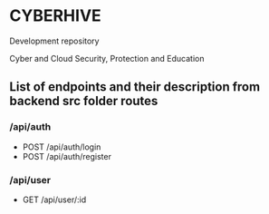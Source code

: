 # CYBERHIVE
Development repository

Cyber and Cloud Security, Protection and Education

## List of endpoints and their description from backend src folder routes

### /api/auth

- POST /api/auth/login
- POST /api/auth/register

### /api/user

- GET /api/user/:id

